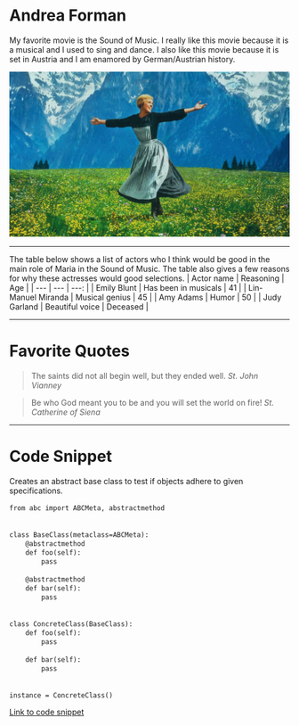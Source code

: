 # Andrea Forman

My favorite movie is the Sound of Music. I really like this movie because it is a musical and I used to sing and dance. I also like this movie because it is set in Austria and I am enamored by German/Austrian history.

![Julie Andrews](music.jpg)

---
The table below shows a list of actors who I think would be good in the main role of Maria in the Sound of Music. The table also gives a few reasons for why these actresses would good selections.
| Actor name | Reasoning | Age |
| --- | --- | ---: |
| Emily Blunt | Has been in musicals | 41 |
| Lin-Manuel Miranda | Musical genius | 45 |
| Amy Adams | Humor | 50 |
| Judy Garland | Beautiful voice | Deceased |

---
# Favorite Quotes

> The saints did not all begin well, but they ended well.
> *St. John Vianney*

> Be who God meant you to be and you will set the world on fire!
> *St. Catherine of Siena*

---
# Code Snippet

Creates an abstract base class to test if objects adhere to given specifications.
```
from abc import ABCMeta, abstractmethod


class BaseClass(metaclass=ABCMeta):
    @abstractmethod
    def foo(self):
        pass

    @abstractmethod
    def bar(self):
        pass


class ConcreteClass(BaseClass):
    def foo(self):
        pass

    def bar(self):
        pass


instance = ConcreteClass()
```
[Link to code snippet](https://code.pieces.app/collections/python)